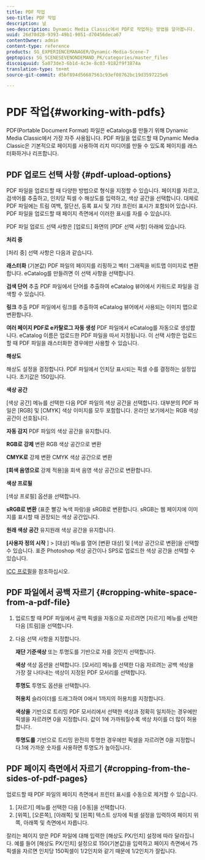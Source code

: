 ```yaml
---
title: PDF 작업
seo-title: PDF 작업
description: 널
seo-description: Dynamic Media Classic에서 PDF로 작업하는 방법을 알아봅니다.
uuid: 26d70d28-9393-49b1-9051-d70456deca67
contentOwner: admin
content-type: reference
products: SG_EXPERIENCEMANAGER/Dynamic-Media-Scene-7
geptopics: SG_SCENESEVENONDEMAND_PK/categories/master_files
discoiquuid: 5a073de3-6b1d-4c3e-8c03-9182f9f3874a
translation-type: tm+mt
source-git-commit: d5bf894d56687561c93ef08762bc19d3597225e6

---
```



# PDF 작업{#working-with-pdfs}

PDF(Portable Document Format) 파일은 eCatalogs를 만들기 위해 Dynamic Media Classic에서 가장 자주 사용됩니다. PDF 파일을 업로드할 때 Dynamic Media Classic은 기본적으로 페이지를 사용하여 리치 미디어를 만들 수 있도록 페이지를 래스터화하거나 리프합니다.

## PDF 업로드 선택 사항 {#pdf-upload-options}

PDF 파일을 업로드할 때 다양한 방법으로 형식을 지정할 수 있습니다. 페이지를 자르고, 검색어를 추출하고, 인치당 픽셀 수 해상도를 입력하고, 색상 공간을 선택합니다. 대체로 PDF 파일에는 트림 여백, 절단선, 등록 표시 및 기타 프린터 표시가 포함되어 있습니다. PDF 파일을 업로드할 때 페이지 측면에서 이러한 표시를 자를 수 있습니다.

PDF 파일 업로드 선택 사항은 [업로드] 화면의 [PDF 선택 사항] 아래에 있습니다.

**처리 중**

[처리 중] 선택 사항은 다음과 같습니다.

**래스터화** (기본값) PDF 파일의 페이지를 리핑하고 벡터 그래픽을 비트맵 이미지로 변환합니다. eCatalog를 만들려면 이 선택 사항을 선택합니다.

**검색 단어** 추출 PDF 파일에서 단어를 추출하여 eCatalog 뷰어에서 키워드로 파일을 검색할 수 있습니다.

**링크** 추출 PDF 파일에서 링크를 추출하여 eCatalog 뷰어에서 사용되는 이미지 맵으로 변환합니다.

**여러 페이지 PDF로 e카탈로그 자동 생성** PDF 파일에서 eCatalog를 자동으로 생성합니다. eCatalog 이름은 업로드한 PDF 파일을 따서 지정됩니다. 이 선택 사항은 업로드할 때 PDF 파일을 래스터화한 경우에만 사용할 수 있습니다.

**해상도**

해상도 설정을 결정합니다. PDF 파일에서 인치당 표시되는 픽셀 수를 결정하는 설정입니다. 초기값은 150입니다.

**색상 공간**

[색상 공간] 메뉴를 선택한 다음 PDF 파일의 색상 공간을 선택합니다. 대부분의 PDF 파일은 [RGB] 및 [CMYK] 색상 이미지를 모두 포함합니다. 온라인 보기에서는 RGB 색상 공간이 선호됩니다.

**자동 감지** PDF 파일의 색상 공간을 유지합니다.

**RGB로 강제** 변환 RGB 색상 공간으로 변환

**CMYK로** 강제 변환 CMYK 색상 공간으로 변환

**[회색 음영으로** 강제 적용]을 회색 음영 색상 공간으로 변환합니다.

**색상 프로필**

[색상 프로필] 옵션을 선택합니다.

**sRGB로 변환** (표준 빨강 녹색 파랑)을 sRGB로 변환합니다. sRGB는 웹 페이지에 이미지를 표시할 때 권장되는 색상 공간입니다.

**원래 색상 공간** 유지원래 색상 공간을 유지합니다.

**[사용자 정의 시작** ] > [대상] 메뉴를 열어 [변환 대상] 및 [색상 공간으로 변환]을 선택할 수 있습니다. 표준 Photoshop 색상 공간이나 SPS로 업로드한 색상 공간을 선택할 수 있습니다.

[ICC 프로필](icc-profiles.md#icc_profiles)을 참조하십시오.

## PDF 파일에서 공백 자르기 {#cropping-white-space-from-a-pdf-file}

1. 업로드할 때 PDF 파일에서 공백 픽셀을 자동으로 자르려면 [자르기] 메뉴를 선택한 다음 [트림]을 선택합니다.
1. 다음 선택 사항을 지정합니다.

   **재단 기준색상** 또는 투명도를 기반으로 자를 것인지 선택합니다.

   **색상** 색상 옵션을 선택합니다. [모서리] 메뉴를 선택한 다음 자르려는 공백 색상을 가장 잘 나타내는 색상이 지정된 PDF 모서리를 선택합니다.

   **투명도** 투명도 옵션을 선택합니다.

   **허용치** 슬라이더를 드래그하여 0에서 1까지의 허용치를 지정합니다.

   **색상을** 기반으로 트리밍 PDF 모서리에서 선택한 색상과 정확히 일치하는 경우에만 픽셀을 자르려면 0을 지정합니다. 값이 1에 가까워질수록 색상 차이를 더 많이 허용합니다.

   **투명도를** 기반으로 트리밍 완전히 투명한 경우에만 픽셀을 자르려면 0을 지정합니다.1에 가까운 숫자를 사용하면 투명도가 높아집니다.

## PDF 페이지 측면에서 자르기 {#cropping-from-the-sides-of-pdf-pages}

업로드할 때 PDF 파일의 페이지 측면에서 프린터 표시를 수동으로 제거할 수 있습니다.

1. [자르기] 메뉴를 선택한 다음 [수동]을 선택합니다.
1. [위쪽], [오른쪽], [아래쪽] 및 [왼쪽] 텍스트 상자에 픽셀 설정을 입력하여 페이지 위쪽, 아래쪽 및 측면에서 자릅니다.

잘리는 페이지 양은 PDF 파일에 대해 입력한 [해상도 PX/인치] 설정에 따라 달라집니다. 예를 들어 [해상도 PX/인치] 설정으로 150(기본값)을 입력하고 페이지 측면에서 75픽셀을 자르면 인치당 150픽셀이 1/2인치와 같기 때문에 1/2인치가 잘립니다.
